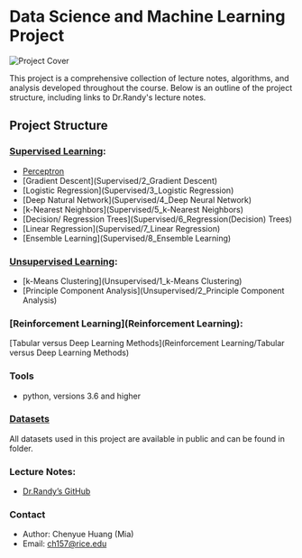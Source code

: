 # Data Science and Machine Learning Project

![Project Cover](https://media.licdn.com/dms/image/v2/D5612AQGALbiNzH-NqQ/article-cover_image-shrink_720_1280/article-cover_image-shrink_720_1280/0/1721200343569?e=1735171200&v=beta&t=sF1rcQqn7ocosXvjHaHZL0gXNczknaRYRBNaypmMO00)

This project is a comprehensive collection of lecture notes, algorithms, and analysis developed throughout the course. Below is an outline of the project structure, including links to Dr.Randy's lecture notes.

## Project Structure
### [Supervised Learning](Supervised):

- [Perceptron](Supervised/1_Perceptron)
- [Gradient Descent](Supervised/2_Gradient Descent)
- [Logistic Regression](Supervised/3_Logistic Regression)
- [Deep Natural Network](Supervised/4_Deep Neural Network)
- [k-Nearest Neighbors](Supervised/5_k-Nearest Neighbors)
- [Decision/ Regression Trees](Supervised/6_Regression(Decision) Trees)
- [Linear Regression](Supervised/7_Linear Regression)
- [Ensemble Learning](Supervised/8_Ensemble Learning)
### [Unsupervised Learning](Unsupervised):

- [k-Means Clustering](Unsupervised/1_k-Means Clustering)
- [Principle Component Analysis](Unsupervised/2_Principle Component Analysis)
### [Reinforcement Learning](Reinforcement Learning):

[Tabular versus Deep Learning Methods](Reinforcement Learning/Tabular versus Deep Learning Methods)

### Tools

- python, versions 3.6 and higher

### [Datasets](Data)
All datasets used in this project are available in public and can be found in folder.

### Lecture Notes:
- [Dr.Randy’s GitHub](https://github.com/RandyRDavila/Data_Science_and_Machine_Learning_Spring_2022)

### Contact
- Author: Chenyue Huang (Mia)
- Email: [ch157@rice.edu](ch157@rice.edu)


